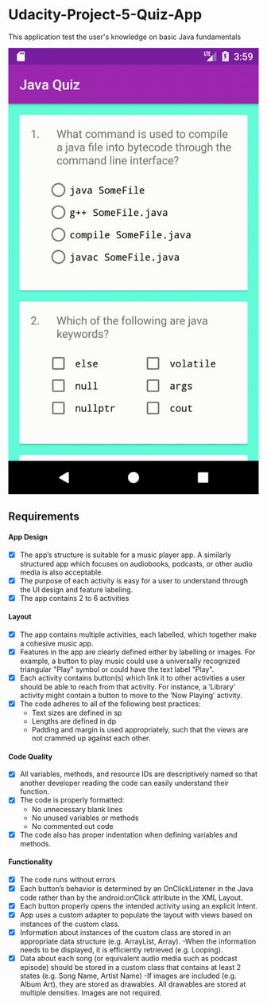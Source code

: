 # Udacity-Project-5-Quiz-App
This application test the user's knowledge on basic Java fundamentals

![](quiz_app_video.gif)

## Requirements

#### App Design
- [x] The app’s structure is suitable for a music player app. A similarly structured app which focuses on audiobooks, podcasts, or other audio media is also acceptable.
- [x] The purpose of each activity is easy for a user to understand through the UI design and feature labeling.
- [x] The app contains 2 to 6 activities

#### Layout
- [x] The app contains multiple activities, each labelled, which together make a cohesive music app.
- [x] Features in the app are clearly defined either by labelling or images. For example, a button to play music could use a universally recognized triangular "Play" symbol or could have the text label "Play".
- [x] Each activity contains button(s) which link it to other activities a user should be able to reach from that activity. For instance, a ‘Library’ activity might contain a button to move to the ‘Now Playing’ activity.
- [x] The code adheres to all of the following best practices:
     - Text sizes are defined in sp
     - Lengths are defined in dp
     - Padding and margin is used appropriately, such that the views are not crammed up against each other.

 #### Code Quality
- [x] All variables, methods, and resource IDs are descriptively named so that another developer reading the code can easily understand their function.
- [x] The code is properly formatted:
     - No unnecessary blank lines
     - No unused variables or methods
     - No commented out code
- [x] The code also has proper indentation when defining variables and methods.

#### Functionality
- [x] The code runs without errors
- [x] Each button’s behavior is determined by an OnClickListener in the Java code rather than by the android:onClick attribute in the XML Layout.
- [x] Each button properly opens the intended activity using an explicit Intent.
- [x] App uses a custom adapter to populate the layout with views based on instances of the custom class.
- [x] Information about instances of the custom class are stored in an appropriate data structure (e.g. ArrayList, Array).
     -When the information needs to be displayed, it is efficiently retrieved (e.g. Looping).
- [x] Data about each song (or equivalent audio media such as podcast episode) should be stored in a custom class that contains at least 2 states (e.g. Song Name, Artist Name)
     -If images are included (e.g. Album Art), they are stored as drawables. All drawables are stored at multiple densities. Images are not required.
